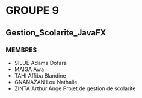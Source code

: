 # GROUPE 9
## Gestion_Scolarite_JavaFX
### MEMBRES
* SILUE Adama Dofara
* MAIGA Awa
* TAHI Affiba Blandine
* GNANAZAN Lou Nathalie
* ZINTA Arthur Ange
Projet de gestion de scolarite

